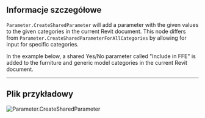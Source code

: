 ## Informacje szczegółowe
`Parameter.CreateSharedParameter` will add a parameter with the given values to the given categories in the current Revit document. This node differs from `Parameter.CreateSharedParameterForAllCategories` by allowing for input for specific categories.

In the example below, a shared Yes/No parameter called "Include in FFE" is added to the furniture and generic model categories in the current Revit document.
___
## Plik przykładowy

![Parameter.CreateSharedParameter](./Revit.Elements.Parameter.CreateSharedParameter_img.jpg)
